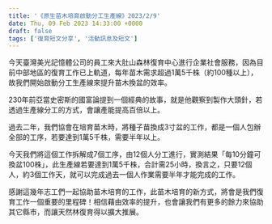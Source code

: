 ```yaml
---
title: '《原生苗木培育啟動分工生產線》2023/2/9'
date: Thu, 09 Feb 2023 14:33:00 +0000
draft: false
tags: ['復育短文分享', '活動訊息及短文']
---
```


今天臺灣美光記憶體公司的員工來大肚山森林復育中心進行企業社會服務，因為目前中部地區的復育工作已上軌道，每年苗木需求超過1萬5千株（約100種以上），故我們開始啟動分工生產線來提升苗木換盆的效率。

230年前亞當史密斯的國富論提到一個經典的故事，就是他觀察到製作大頭針，若透過生產線分工的方式，會讓產能提高百倍以上。

過去二年，我們協會在培育苗木時，將種子苗換成3寸盆的工作，都是一個人包辦全部的工序，若要達到1萬5千株，需要半年以上。

今天我們將這個工作拆解成7個工序，由12個人分工進行，實測結果「每10分鐘可換盆100株」，此生產線若要達到1萬5千株，合計需25小時，換言之，只要12個人，約3個工作天，就可以完成過去一個人作業需要半年才能完成的工作。

感謝這幾年志工們一起協助苗木培育的工作，此苗木培育的新方式，將會是我們復育工作一個重要的里程碑！相信藉由效率的提升，也會讓我們有更多的餘力來協助其它縣市，而讓天然林復育得以擴大推展。
